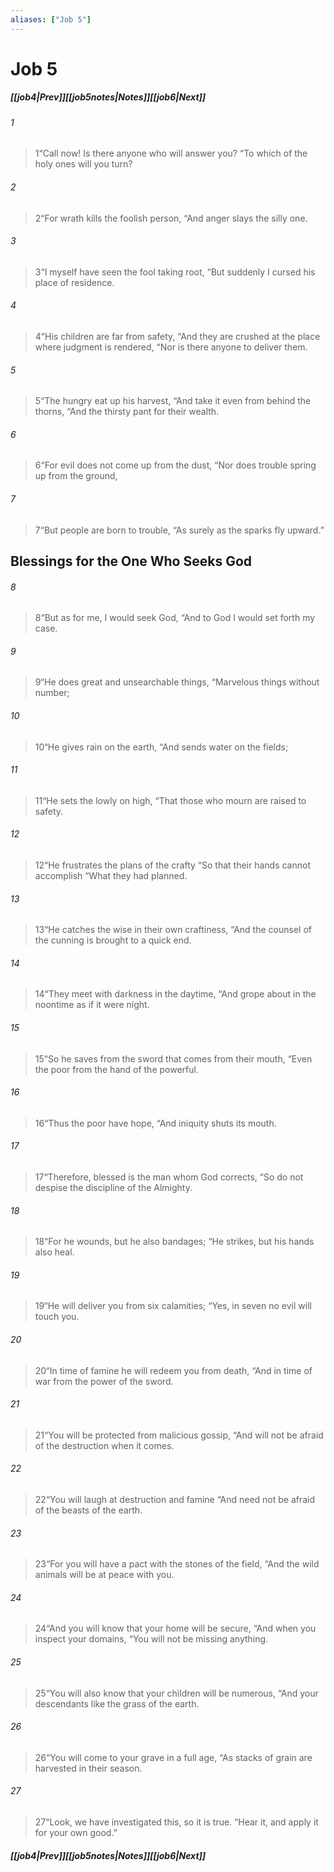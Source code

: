 ```yaml
---
aliases: ["Job 5"]
---
```

# Job 5
##### <span class=arrow-left></span>[[job4|Prev]]<span class=navigation-separator></span>[[job5notes|Notes]]<span class=navigation-separator></span>[[job6|Next]]<span class=arrow-right></span>
###### 1
><span class=verse-first-poetry>1</span><span class=poetry-quote-double>“</span>Call now! Is there anyone who will answer you?
><span class=poetry-quote-double>“</span>To which of the holy ones will you turn?
###### 2
><span class=verse-body-poetry>2</span><span class=poetry-quote-double>“</span>For wrath kills the foolish person,
><span class=poetry-quote-double>“</span>And anger slays the silly one.
###### 3
><span class=verse-body-poetry>3</span><span class=poetry-quote-double>“</span>I myself have seen the fool taking root,
><span class=poetry-quote-double>“</span>But suddenly I cursed his place of residence.
###### 4
><span class=verse-body-poetry>4</span><span class=poetry-quote-double>“</span>His children are far from safety,
><span class=poetry-quote-double>“</span>And they are crushed at the place where judgment is rendered,
><span class=poetry-quote-double>“</span>Nor is there anyone to deliver them.
###### 5
><span class=verse-body-poetry>5</span><span class=poetry-quote-double>“</span>The hungry eat up his harvest,
><span class=poetry-quote-double>“</span>And take it even from behind the thorns,
><span class=poetry-quote-double>“</span>And the thirsty pant for their wealth.
###### 6
><span class=verse-body-poetry>6</span><span class=poetry-quote-double>“</span>For evil does not come up from the dust,
><span class=poetry-quote-double>“</span>Nor does trouble spring up from the ground,
###### 7
><span class=verse-body-poetry>7</span><span class=poetry-quote-double>“</span>But people are born to trouble,
><span class=poetry-quote-double>“</span>As surely as the sparks fly upward.”
## Blessings for the One Who Seeks God
###### 8
><span class=verse-first-poetry>8</span><span class=poetry-quote-double>“</span>But as for me, I would seek God,
><span class=poetry-quote-double>“</span>And to God I would set forth my case.
###### 9
><span class=verse-body-poetry>9</span><span class=poetry-quote-double>“</span>He does great and unsearchable things,
><span class=poetry-quote-double>“</span>Marvelous things without number;
###### 10
><span class=verse-body-poetry>10</span><span class=poetry-quote-double>“</span>He gives rain on the earth,
><span class=poetry-quote-double>“</span>And sends water on the fields;
###### 11
><span class=verse-body-poetry>11</span><span class=poetry-quote-double>“</span>He sets the lowly on high,
><span class=poetry-quote-double>“</span>That those who mourn are raised to safety.
###### 12
><span class=verse-body-poetry>12</span><span class=poetry-quote-double>“</span>He frustrates the plans of the crafty
><span class=poetry-quote-double>“</span>So that their hands cannot accomplish
><span class=poetry-quote-double>“</span>What they had planned.
###### 13
><span class=verse-body-poetry>13</span><span class=poetry-quote-double>“</span>He catches the wise in their own craftiness,
><span class=poetry-quote-double>“</span>And the counsel of the cunning is brought to a quick end.
###### 14
><span class=verse-body-poetry>14</span><span class=poetry-quote-double>“</span>They meet with darkness in the daytime,
><span class=poetry-quote-double>“</span>And grope about in the noontime as if it were night.
###### 15
><span class=verse-body-poetry>15</span><span class=poetry-quote-double>“</span>So he saves from the sword that comes from their mouth,
><span class=poetry-quote-double>“</span>Even the poor from the hand of the powerful.
###### 16
><span class=verse-body-poetry>16</span><span class=poetry-quote-double>“</span>Thus the poor have hope,
><span class=poetry-quote-double>“</span>And iniquity shuts its mouth.
<div class=paragraph-break></div>

###### 17
><span class=verse-first-poetry>17</span><span class=poetry-quote-double>“</span>Therefore, blessed is the man whom God corrects,
><span class=poetry-quote-double>“</span>So do not despise the discipline of the Almighty.
###### 18
><span class=verse-body-poetry>18</span><span class=poetry-quote-double>“</span>For he wounds, but he also bandages;
><span class=poetry-quote-double>“</span>He strikes, but his hands also heal.
###### 19
><span class=verse-body-poetry>19</span><span class=poetry-quote-double>“</span>He will deliver you from six calamities;
><span class=poetry-quote-double>“</span>Yes, in seven no evil will touch you.
###### 20
><span class=verse-body-poetry>20</span><span class=poetry-quote-double>“</span>In time of famine he will redeem you from death,
><span class=poetry-quote-double>“</span>And in time of war from the power of the sword.
###### 21
><span class=verse-body-poetry>21</span><span class=poetry-quote-double>“</span>You will be protected from malicious gossip,
><span class=poetry-quote-double>“</span>And will not be afraid of the destruction when it comes.
###### 22
><span class=verse-body-poetry>22</span><span class=poetry-quote-double>“</span>You will laugh at destruction and famine
><span class=poetry-quote-double>“</span>And need not be afraid of the beasts of the earth.
###### 23
><span class=verse-body-poetry>23</span><span class=poetry-quote-double>“</span>For you will have a pact with the stones of the field,
><span class=poetry-quote-double>“</span>And the wild animals will be at peace with you.
###### 24
><span class=verse-body-poetry>24</span><span class=poetry-quote-double>“</span>And you will know that your home will be secure,
><span class=poetry-quote-double>“</span>And when you inspect your domains,
><span class=poetry-quote-double>“</span>You will not be missing anything.
###### 25
><span class=verse-body-poetry>25</span><span class=poetry-quote-double>“</span>You will also know that your children will be numerous,
><span class=poetry-quote-double>“</span>And your descendants like the grass of the earth.
###### 26
><span class=verse-body-poetry>26</span><span class=poetry-quote-double>“</span>You will come to your grave in a full age,
><span class=poetry-quote-double>“</span>As stacks of grain are harvested in their season.
###### 27
><span class=verse-body-poetry>27</span><span class=poetry-quote-double>“</span>Look, we have investigated this, so it is true.
><span class=poetry-quote-double>“</span>Hear it, and apply it for your own good.”
##### <span class=arrow-left></span>[[job4|Prev]]<span class=navigation-separator></span>[[job5notes|Notes]]<span class=navigation-separator></span>[[job6|Next]]<span class=arrow-right></span>